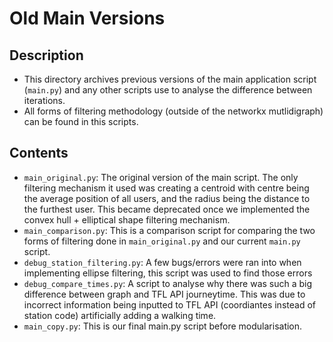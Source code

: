 # Old Main Versions

## Description 

* This directory archives previous versions of the main application script (`main.py`) and any other scripts use to analyse the difference between iterations. 
* All forms of filtering methodology (outside of the networkx mutlidigraph) can be found in this scripts. 

## Contents


*   `main_original.py`: The original version of the main script. The only filtering mechanism it used was creating a centroid with centre being the average position of all users, and the radius being the distance to the furthest user. This became deprecated once we implemented the convex hull + elliptical shape filtering mechanism. 
*   `main_comparison.py`: This is a comparison script for comparing the two forms of filtering done in `main_original.py` and our current `main.py` script. 
*   `debug_station_filtering.py`: A few bugs/errors were ran into when implementing ellipse filtering, this script was used to find those errors
*   `debug_compare_times.py`: A script to analyse why there was such a big difference between graph and TFL API journeytime. This was due to incorrect information being inputted to TFL API (coordiantes instead of station code) artificially adding a walking time. 
*   `main_copy.py`: This is our final main.py script before modularisation. 